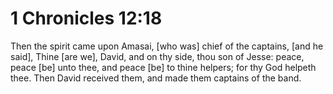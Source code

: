 # 1 Chronicles 12:18

Then the spirit came upon Amasai, [who was] chief of the captains, [and he said], Thine [are we], David, and on thy side, thou son of Jesse: peace, peace [be] unto thee, and peace [be] to thine helpers; for thy God helpeth thee. Then David received them, and made them captains of the band.